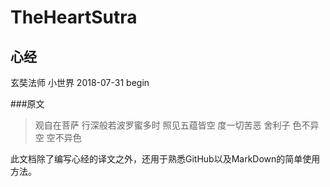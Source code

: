 # TheHeartSutra
## 心经

玄奘法师  小世界 2018-07-31 begin

###原文
>观自在菩萨 行深般若波罗蜜多时 照见五蕴皆空 度一切苦恶 舍利子 色不异空 空不异色 
>

此文档除了编写心经的译文之外，还用于熟悉GitHub以及MarkDown的简单使用方法。


